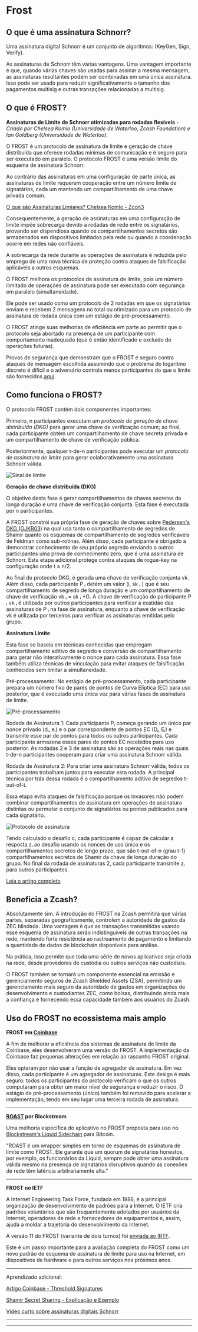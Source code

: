 # Frost


## O que é uma assinatura Schnorr?

Uma assinatura digital Schnorr é um conjunto de algoritmos: (KeyGen, Sign, Verify).

As assinaturas de Schnorr têm várias vantagens. Uma vantagem importante é que, quando várias chaves são usadas para assinar a mesma mensagem, as assinaturas resultantes podem ser combinadas em uma única assinatura. Isso pode ser usado para reduzir significativamente o tamanho dos pagamentos multisig e outras transações relacionadas a multisig.


## O que é FROST?

**Assinaturas de Limite de Schnorr otimizadas para rodadas flexíveis** -
*Criado por Chelsea Komlo (Universidade de Waterloo, Zcash Foundation) e Ian Goldberg (Universidade de Waterloo).*

O FROST é um protocolo de assinatura de limite e geração de chave distribuída que oferece rodadas mínimas de comunicação e é seguro para ser executado em paralelo. O protocolo FROST é uma versão limite do esquema de assinatura Schnorr.

Ao contrário das assinaturas em uma configuração de parte única, as assinaturas de limite requerem cooperação entre um número limite de signatários, cada um mantendo um compartilhamento de uma chave privada comum.

[O que são Assinaturas Limiares? Chelsea Komlo - Zcon3](https://youtu.be/cAfTTfblzoU?t=110)

Consequentemente, a geração de assinaturas em uma configuração de limite impõe sobrecarga devido a rodadas de rede entre os signatários, provando ser dispendiosa quando os compartilhamentos secretos são armazenados em dispositivos limitados pela rede ou quando a coordenação ocorre em redes não confiáveis.

A sobrecarga da rede durante as operações de assinatura é reduzida pelo emprego de uma nova técnica de proteção contra ataques de falsificação aplicáveis ​​a outros esquemas.
 
O FROST melhora os protocolos de assinatura de limite, pois um número ilimitado de operações de assinatura pode ser executado com segurança em paralelo (simultaneidade).
 
Ele pode ser usado como um protocolo de 2 rodadas em que os signatários enviam e recebem 2 mensagens no total ou otimizado para um protocolo de assinatura de rodada única com um estágio de pré-processamento.

O FROST atinge suas melhorias de eficiência em parte ao permitir que o protocolo seja abortado na presença de um participante com comportamento inadequado (que é então identificado e excluído de operações futuras).
 
Provas de segurança que demonstram que o FROST é seguro contra ataques de mensagem escolhida assumindo que o problema do logaritmo discreto é difícil e o adversário controla menos participantes do que o limite são fornecidos [aqui](https://eprint.iacr.org/2020/852.pdf#página=16).


## Como funciona o FROST?

O protocolo FROST contém dois componentes importantes:

Primeiro, n participantes executam um *protocolo de geração de chave distribuída (DKG)* para gerar uma chave de verificação comum; ao final, cada participante obtém um compartilhamento de chave secreta privada e um compartilhamento de chave de verificação pública.

Posteriormente, qualquer t-de-n participantes pode executar um *protocolo de assinatura de limite* para gerar colaborativamente uma assinatura Schnorr válida.

![Sinal de limite](https://static.cryptohopper.com/images/news/uploads/1634081807-frost-flexible-round-optimized-schnorr-threshold-signatures-1.jpg "thresholdsign")


**Geração de chave distribuída (DKG)**

O objetivo desta fase é gerar compartilhamentos de chaves secretas de longa duração e uma chave de verificação conjunta. Esta fase é executada por n participantes.

A FROST constrói sua própria fase de geração de chaves sobre [Pedersen's DKG (GJKR03)](https://blog.gtank.cc/notes-on-threshold-signatures/) na qual usa tanto o compartilhamento de segredos de Shamir quanto os esquemas de compartilhamento de segredos verificáveis ​​de Feldman como sub-rotinas. Além disso, cada participante é obrigado a demonstrar conhecimento de seu próprio segredo enviando a outros participantes uma prova de conhecimento zero, que é uma assinatura de Schnorr. Esta etapa adicional protege contra ataques de rogue-key na configuração onde t ≥ n/2.

Ao final do protocolo DKG, é gerada uma chave de verificação conjunta vk. Além disso, cada participante P ᵢ detém um valor (i, sk ᵢ ) que é seu compartilhamento de segredo de longa duração e um compartilhamento de chave de verificação vk ᵢ = sk ᵢ *G. A chave de verificação do participante P ᵢ vk ᵢ é utilizada por outros participantes para verificar a exatidão das assinaturas de P ᵢ na fase de assinatura, enquanto a chave de verificação vk é utilizada por terceiros para verificar as assinaturas emitidas pelo grupo.

**Assinatura Limite**

Esta fase se baseia em técnicas conhecidas que empregam compartilhamento aditivo de segredo e conversão de compartilhamento para gerar não interativamente o nonce para cada assinatura. Essa fase também utiliza técnicas de vinculação para evitar ataques de falsificação conhecidos sem limitar a simultaneidade.

Pré-processamento: No estágio de pré-processamento, cada participante prepara um número fixo de pares de pontos de Curva Elíptica (EC) para uso posterior, que é executado uma única vez para várias fases de assinatura de limite.

![Pré-processamento](https://i.ibb.co/nQD1c3n/preprocess.png "fase de pré-processamento")

Rodada de Assinatura 1: Cada participante Pᵢ começa gerando um único par nonce privado (dᵢ, eᵢ) e o par correspondente de pontos EC (Dᵢ, Eᵢ) e transmite esse par de pontos para todos os outros participantes. Cada participante armazena esses pares de pontos EC recebidos para uso posterior. As rodadas 2 e 3 de assinatura são as operações reais nas quais t-de-n participantes cooperam para criar uma assinatura Schnorr válida.

Rodada de Assinatura 2: Para criar uma assinatura Schnorr válida, todos os participantes trabalham juntos para executar esta rodada. A principal técnica por trás dessa rodada é o compartilhamento aditivo de segredos t-out-of-t.

Essa etapa evita ataques de falsificação porque os invasores não podem combinar compartilhamentos de assinatura em operações de assinatura distintas ou permutar o conjunto de signatários ou pontos publicados para cada signatário.

![Protocolo de assinatura](https://i.ibb.co/b5rJbXx/sign.png "protocolo de assinatura")

Tendo calculado o desafio c, cada participante é capaz de calcular a resposta zᵢ ao desafio usando os nonces de uso único e os compartilhamentos secretos de longo prazo, que são t-out-of-n (grau t-1) compartilhamentos secretos de Shamir da chave de longa duração do grupo. No final da rodada de assinaturas 2, cada participante transmite zᵢ para outros participantes.

[Leia o artigo completo](https://eprint.iacr.org/2020/852.pdf)


## Beneficia a Zcash?

Absolutamente sim. A introdução do FROST na Zcash permitirá que várias partes, separadas geograficamente, controlem a autoridade de gastos da ZEC blindada. Uma vantagem é que as transações transmitidas usando esse esquema de assinatura serão indistinguíveis de outras transações na rede, mantendo forte resistência ao rastreamento de pagamento e limitando a quantidade de dados de blockchain disponíveis para análise.

Na prática, isso permite que toda uma série de novos aplicativos seja criada na rede, desde provedores de custódia ou outros serviços não custodiais.

O FROST também se tornará um componente essencial na emissão e gerenciamento seguros de Zcash Shielded Assets (ZSA), permitindo um gerenciamento mais seguro da autoridade de gastos em organizações de desenvolvimento e custodiantes ZEC, como bolsas, distribuindo ainda mais a confiança e fornecendo essa capacidade também aos usuários do Zcash.


## Uso do FROST no ecossistema mais amplo

**FROST em [Coinbase](https://github.com/coinbase/kryptology/tree/master/pkg/dkg/frost)**

A fim de melhorar a eficiência dos sistemas de assinatura de limite da Coinbase, eles desenvolveram uma versão do FROST. A implementação da Coinbase faz pequenas alterações em relação ao rascunho FROST original.

Eles optaram por não usar a função de agregador de assinatura. Em vez disso, cada participante é um agregador de assinaturas. Este design é mais seguro: todos os participantes do protocolo verificam o que os outros computaram para obter um maior nível de segurança e reduzir o risco. O estágio de pré-processamento (único) também foi removido para acelerar a implementação, tendo em seu lugar uma terceira rodada de assinatura.

___

**[ROAST](https://eprint.iacr.org/2022/550.pdf) por Blockstream**

Uma melhoria específica do aplicativo no FROST proposta para uso no [Blockstream's Liquid Sidechain](https://blog.blockstream.com/roast-robust-asynchronous-schnorr-threshold-signatures/) para Bitcoin.

"ROAST é um wrapper simples em torno de esquemas de assinatura de limite como FROST. Ele garante que um quorum de signatários honestos, por exemplo, os funcionários da Liquid, sempre pode obter uma assinatura válida mesmo na presença de signatários disruptivos quando as conexões de rede têm latência arbitrariamente alta."

___

**FROST no IETF**

A Internet Engineering Task Force, fundada em 1986, é a principal organização de desenvolvimento de padrões para a Internet. O IETF cria padrões voluntários que são frequentemente adotados por usuários da Internet, operadores de rede e fornecedores de equipamentos e, assim, ajuda a moldar a trajetória do desenvolvimento da Internet.

A versão 11 do FROST (variante de dois turnos) foi [enviada ao IRTF](https://datatracker.ietf.org/doc/draft-irtf-cfrg-frost/11/).

Este é um passo importante para a avaliação completa do FROST como um novo padrão de esquema de assinatura de limite para uso na Internet, em dispositivos de hardware e para outros serviços nos próximos anos.
___


Aprendizado adicional:

[Artigo Coinbase - Threshold Signatures](https://www.coinbase.com/blog/threshold-digital-signatures)

[Shamir Secret Sharing - Explicação e Exemplo](https://www.geeksforgeeks.org/shamirs-secret-sharing-algorithm-cryptography/)

[Vídeo curto sobre assinaturas digitais Schnorr](https://youtu.be/r9hJiDrtukI?t=19)

___
___





